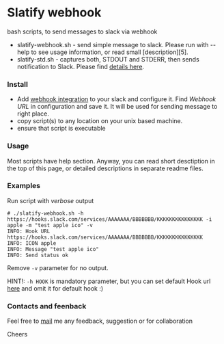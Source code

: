 # Slatify webhook
bash scripts, to send messages to slack via webhook

- slatify-webhook.sh - send simple message to slack. Please run with --help to see usage information, or read small [description][5].
- slatify-std.sh - captures both, STDOUT and STDERR, then sends notification to Slack. Please find [details here][4].

### Install
- Add [webhook integration][1] to your slack and configure it. Find *Webhook URL* in configuration and save it. It will be used for sending message to right place. 
- copy script(s) to any location on your unix based machine. 
- ensure that script is executable 

### Usage
Most scripts have help section. Anyway, you can read short desctiption in the top of this page, or detailed descriptions in separate readme files.

### Examples
Run script with *verbose* output 
```{r, engine='bash', count_lines}
# ./slatify-webhook.sh -h https://hooks.slack.com/services/AAAAAAA/BBBBBBB/KKKKKKKKKKKKKKK -i apple -m "test apple ico" -v
INFO: Hook URL https://hooks.slack.com/services/AAAAAAA/BBBBBBB/KKKKKKKKKKKKKKK
INFO: ICON apple
INFO: Message "test apple ico"
INFO: Send status ok
```
Remove `-v` parameter for no output. 

HINT!:  `-h HOOK` is mandatory parameter, but you can set default Hook url [here][3] and omit it for default hook :)

### Contacts and feenback 
Feel free to [mail][2] me any feedback, suggestion or for collaboration 

Cheers

[1]:https://api.slack.com/incoming-webhooks
[2]:mailto:slatify@itech.md?subject=Slatify
[3]:https://github.com/itechops/slatify/blob/dev/webhook/slatify-webhook.sh#L10
[4]:https://github.com/itechops/slatify/blob/master/webhook/README-slatify-std.md
[4]:https://github.com/itechops/slatify/blob/master/webhook/README-slatify-webhook.md

